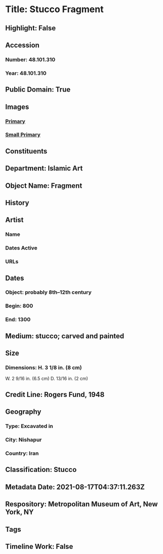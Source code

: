 # Title: Stucco Fragment
## Highlight: False
## Accession
### Number: 48.101.310
### Year: 48.101.310
## Public Domain: True
## Images
### [Primary](https://images.metmuseum.org/CRDImages/is/original/LC-N008-back.jpg)
### [Small Primary](https://images.metmuseum.org/CRDImages/is/web-large/LC-N008-back.jpg)
## Constituents
## Department: Islamic Art
## Object Name: Fragment
## History
## Artist
### Name
### Dates Active
### URLs
## Dates
### Object: probably 8th–12th century
### Begin: 800
### End: 1300
## Medium: stucco; carved and painted
## Size
### Dimensions: H. 3 1/8 in. (8 cm)
W. 2 9/16 in. (6.5 cm)
D. 13/16 in. (2 cm)
## Credit Line: Rogers Fund, 1948
## Geography
### Type: Excavated in
### City: Nishapur
### Country: Iran
## Classification: Stucco
## Metadata Date: 2021-08-17T04:37:11.263Z
## Respository: Metropolitan Museum of Art, New York, NY
## Tags
## Timeline Work: False